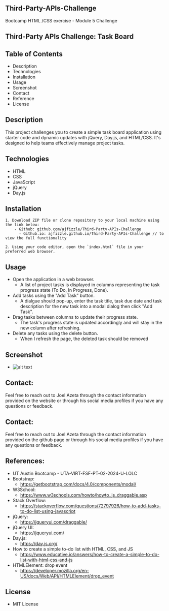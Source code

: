 ## Third-Party-APIs-Challenge
Bootcamp HTML /CSS exercise - Module 5 Challenge


## Third-Party APIs Challenge: Task Board

## Table of Contents
- Description
- Technologies
- Installation
- Usage
- Screenshot
- Contact
- Reference
- License

## Description
This project challenges you to create a simple task board application using starter code and dynamic updates with jQuery, Day.js, and HTML/CSS. It's designed to help teams effectively manage project tasks.

## Technologies
- HTML
- CSS
- JavaScript
- jQuery
- Day.js

## Installation
    1. Download ZIP file or clone repository to your local machine using the link below:
        - Github: github.com/ajfizzle/Third-Party-APIs-Challenge
          - Github.io: ajfizzle.github.io/Third-Party-APIs-Challenge // to view the full functionality

    2. Using your code editor, open the `index.html` file in your preferred web browser.

## Usage
- Open the application in a web browser.
  - A list of project tasks is displayed in columns representing the task progress state (To Do, In Progress, Done).
- Add tasks using the "Add Task" button.
  - A dialgue should pop-up, enter the task title, task due date and task description for the new task into a modal dialog then click "Add Task".
- Drag tasks between columns to update their progress state.
   - The task's progress state is updated accordingly and will stay in the new column after refreshing.
- Delete any tasks using the delete button.
  - When I refresh the page, the deleted task should be removed

## Screenshot
- ![alt text](task-board.gif)
## Contact:
Feel free to reach out to Joel Azeta through the contact information provided on the website or through his social media profiles if you have any questions or feedback.

## Contact:
Feel free to reach out to Joel Azeta through the contact information provided on the github page or through his social media profiles if you have any questions or feedback.

## References:
- UT Austin Bootcamp - UTA-VIRT-FSF-PT-02-2024-U-LOLC
- Bootstrap:
  - https://getbootstrap.com/docs/4.0/components/modal/
- W3School:
  - https://www.w3schools.com/howto/howto_js_draggable.asp
- Stack Overflow:
  - https://stackoverflow.com/questions/72797926/how-to-add-tasks-to-do-list-using-javascript
- jQuery:
  - https://jqueryui.com/draggable/
- jQuery UI:
  - https://jqueryui.com/
- Day.js:
  - https://day.js.org/
- How to create a simple to-do list with HTML, CSS, and JS
  - https://www.educative.io/answers/how-to-create-a-simple-to-do-list-with-html-css-and-js
- HTMLElement: drop event
  - https://developer.mozilla.org/en-US/docs/Web/API/HTMLElement/drop_event

## License
- MIT License